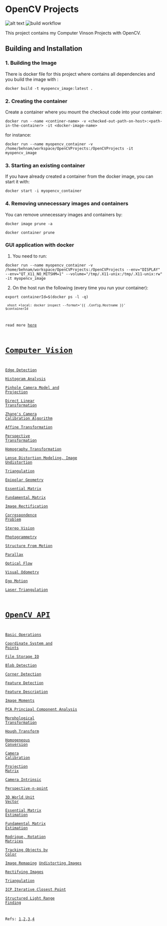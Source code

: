 # OpenCV Projects



![alt text](https://img.shields.io/badge/license-BSD-blue.svg) ![build workflow](https://github.com/behnamasadi/OpenCVProjects/actions/workflows/docker-image.yml/badge.svg)  

This project contains my Computer Vinson Projects with OpenCV.



## Building and Installation
### 1. Building the Image
There is docker file for this project where contains all dependencies and you build the image with :   

`docker build -t myopencv_image:latest .`

### 2. Creating the container
Create a container where you mount the checkout code into your container: 

`docker run --name <continer-name> -v <checked-out-path-on-host>:<path-in-the-container> -it <docker-image-name>`

for instance:

`docker run --name myopencv_container -v /home/behnam/workspace/OpenCVProjects:/OpenCVProjects -it myopencv_image`

### 3. Starting an existing container
If you have already created a container from the docker image, you can start it with:

`docker start -i myopencv_container`

### 4. Removing  unnecessary images and containers
You can remove unnecessary images and containers by:

`docker image prune -a`

`docker container prune` 


### GUI application with docker
1. You need to run:

`docker run --name myopencv_container -v /home/behnam/workspace/OpenCVProjects:/OpenCVProjects --env="DISPLAY" --env="QT_X11_NO_MITSHM=1" --volume="/tmp/.X11-unix:/tmp/.X11-unix:rw"  -it myopencv_image`

2. On the host run the following (every time you run your container):

<code>export containerId=$(docker ps -l -q)  
<code>  xhost +local: docker inspect --format='{{ .Config.Hostname }}' $containerId </code>


read more [here](https://ros-developer.com/2017/11/08/docker/)



# [Computer Vision](#)

[Edge Detection](docs/edge_detection.md)  
[Histogram Analysis](docs/histogram_analysis.md)  
[Pinhole Camera Model and Projection](docs/projection_camera_intrinsic.md)  
[Direct Linear Transformation](docs/direct_linear_transformation.md)  
[Zhang's Camera Calibration Algorithm](docs/zhang_camera_calibration_algorithm.md)  
[Affine Transformation](docs/affine_transformation.md)  
[Perspective Transformation](docs/perspective_transform.md)  
[Homography Transformation](docs/homography.md)  
[Lense Distortion Modeling, Image Undistortion](docs/lense_distortion.md)  
[Triangulation](docs/triangulation.md)  
[Epipolar Geometry](docs/epipolar_geometry.md)  
[Essential Matrix](docs/essential_matrix.md)  
[Fundamental Matrix](docs/fundamental_matrix.md)  
[Image Rectification](docs/image_rectification.md)  
[Correspondence Problem](docs/correspondence_problem.md)  
[Stereo Vision](docs/stereo_vision.md)  
[Photogrammetry](docs/photogrammetry.md)  
[Structure From Motion](docs/structure_from_motion.md)  
[Parallax](docs/parallax.md)  
[Optical Flow](docs/optical_flow.md)  
[Visual Odometry](visual_odometry.md)  
[Ego Motion](docs/ego-motion.md)  
[Laser Triangulation](docs/laser_triangulation.md)  

# [OpenCV API](#)
[Basic Operations](src/basic_operations.cpp)  
[Coordinate System and Points](src/coordinate_system_points.cpp)  
[File Storage IO](src/file_storage_io.cpp)  
[Blob Detection](src/blob_detection.cpp)  
[Corner Detection](src/corner_detection.cpp)  
[Feature Detection](src/feature_detection.cpp)  
[Feature Description](src/feature_description.cpp)  
[Image Moments](src/image_moments.cpp)  
[PCA Principal Component Analysis](src/pca.cpp)  
[Morphological Transformation](src/morphological_transformation.cpp)  
[Hough Transform](src/hough_transform.cpp)  
[Homogeneous Conversion](src/homogeneous_conversion.cpp)  
[Camera Calibration](src/virtual_camera_calibration.cpp)  
[Projection Matrix](src/projection_camera_intrinsic.cpp)  
[Camera Intrinsic](src/projection_camera_intrinsic.cpp)  
[Perspective-n-point](src/perspective-n-point.cpp)  
[3D World Unit Vector](src/projection_camera_intrinsic.cpp)  
[Essential Matrix Estimation](src/essential_matrix_estimation.cpp)  
[Fundamental Matrix Estimation](src/fundamental_matrix_estimation.cpp)  
[Rodrigue, Rotation Matrices](src/rodrigue_rotation_matrices.cpp)  
[Tracking Objects by Color](src/tracking_objects_by_color.cpp)  
[Image Remaping](src/remap.cpp)
[Undistorting Images](src/undistorting_images.cpp)  
[Rectifying Images](src/rectifying_images.cpp)  
[Triangulation](src/triangulation.cpp)  
[ICP Iterative Closest Point](src/icp.cpp)  
[Structured Light Range Finding](src/structured_light_range_finding.cpp)  



Refs: [1](https://www.youtube.com/channel/UCf0WB91t8Ky6AuYcQV0CcLw/videos),[2](https://github.com/spmallick/learnopencv/blob/master/README.md),[3](http://graphics.cs.cmu.edu/courses/15-463/),[4](https://www.tangramvision.com/blog/camera-modeling-exploring-distortion-and-distortion-models-part-i)  
